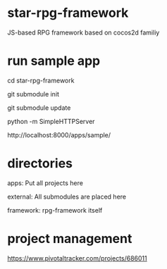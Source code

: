 star-rpg-framework
==================

JS-based RPG framework based on cocos2d familiy

run sample app
==================
cd star-rpg-framework

git submodule init

git submodule update

python -m SimpleHTTPServer

http://localhost:8000/apps/sample/

directories
==================
apps:
Put all projects here

external:
All submodules are placed here

framework:
rpg-framework itself

project management
==================
https://www.pivotaltracker.com/projects/686011